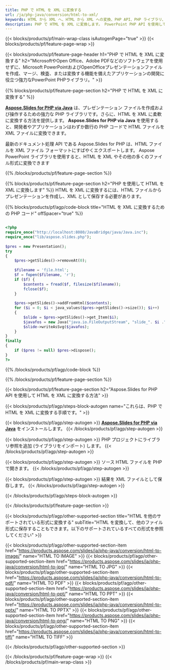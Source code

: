 ```yaml
---
title: PHP で HTML を XML に変換する
url: /ja/php-java/conversion/html-to-xml/
keywords: HTML から XML へ、HTML から XML への変換、PHP API、PHP ライブラリ、HTML、XML
description: PHP で HTML を XML に変換します。 PowerPoint PHP API を使用して HTML ファイルを XML に変換します
---
```


{{< blocks/products/pf/main-wrap-class isAutogenPage="true" >}}
{{< blocks/products/pf/feature-page-wrap >}}

{{< blocks/products/pf/feature-page-header h1="PHP で HTML を XML に変換する" h2="MicrosoftやOpen Office、Adobe PDFなどのソフトウェアを使用せずに、Microsoft PowerPointおよびOpenOfficeプレゼンテーションファイルを作成、マージ、検査、または変換する機能を備えたアプリケーションの開発に役立つ強力なPowerPoint PHPライブラリ。" >}}

{{% blocks/products/pf/feature-page-section h2="PHP で HTML を XML に変換する" %}}

[**Aspose.Slides for PHP via Java**](https://products.aspose.com/slides/ja/php-java/) は、プレゼンテーション ファイルを作成および操作するための強力な PHP ライブラリです。さらに、HTML を XML に柔軟に変換する方法を提供します。 **Aspose.Slides for PHP via Java** を使用すると、開発者やアプリケーションはわずか数行の PHP コードで HTML ファイルを XML ファイルに変換できます。

最新のドキュメント処理 API である Aspose.Slides for PHP は、HTML ファイルを XML ファイル フォーマットにすばやくエクスポートします。 Aspose PowerPoint ライブラリを使用すると、HTML を XML やその他の多くのファイル形式に変換できます

{{% /blocks/products/pf/feature-page-section %}}

{{% blocks/products/pf/feature-page-section  h2="PHP を使用して HTML を XML に変換します" %}}
HTML を XML に変換するには、HTML ファイルからプレゼンテーションを作成し、XML として保存する必要があります。

{{% blocks/products/pf/agp/code-block title="HTML を XML に変換するための PHP コード" offSpacer="true" %}}

```php

<?php
require_once("http://localhost:8080/JavaBridge/java/Java.inc");
require_once("lib/aspose.slides.php");
        
$pres = new Presentation();
try
{
    $pres->getSlides()->removeAt(0);
    
    $filename = 'file.html';
    $f = fopen($filename, 'r');
    if ($f) {
        $contents = fread($f, filesize($filename));
        fclose($f);
    }
    
    $pres->getSlides()->addFromHtml($contents);        
    for ($i = 0; $i < java_values($pres->getSlides()->size()); $i++)
    {
        $slide = $pres->getSlides()->get_Item($i);
        $javafos = new Java("java.io.FileOutputStream", "slide_". $i .".xml");
        $slide->writeAsSvg($javafos);
    }        
}
finally
{
    if ($pres != null) $pres->dispose();
}
?>
```


{{% /blocks/products/pf/agp/code-block %}}

{{% /blocks/products/pf/feature-page-section %}}

{{< blocks/products/pf/feature-page-section  h2="Aspose.Slides for PHP API を使用して HTML を XML に変換する方法" >}}

{{< blocks/products/pf/agp/steps-block-autogen name="これらは、PHP で HTML を XML に変換する手順です。" >}}

{{< blocks/products/pf/agp/step-autogen >}}
[**Aspose.Slides for PHP via Java**](https://products.aspose.com/slides/ja/php-java/) をインストールします。
{{< /blocks/products/pf/agp/step-autogen >}}

{{< blocks/products/pf/agp/step-autogen >}}
PHP プロジェクトにライブラリ参照を追加 (ライブラリをインポート) します。
{{< /blocks/products/pf/agp/step-autogen >}}

{{< blocks/products/pf/agp/step-autogen >}}
ソース HTML ファイルを PHP で開きます。
{{< /blocks/products/pf/agp/step-autogen >}}

{{< blocks/products/pf/agp/step-autogen >}}
結果を XML ファイルとして保存します。
{{< /blocks/products/pf/agp/step-autogen >}}

{{< /blocks/products/pf/agp/steps-block-autogen >}}

{{< /blocks/products/pf/feature-page-section >}}

{{< blocks/products/pf/agp/other-supported-section title="HTML を他のサポートされている形式に変換する" subTitle="HTML を変換して、他のファイル形式に保存することもできます。以下のサポートされているすべての形式を参照してください" >}}

{{< blocks/products/pf/agp/other-supported-section-item href="https://products.aspose.com/slides/ja/php-java/conversion/html-to-image/" name="HTML TO IMAGE" >}}
{{< blocks/products/pf/agp/other-supported-section-item href="https://products.aspose.com/slides/ja/php-java/conversion/html-to-jpg/" name="HTML TO JPG" >}}
{{< blocks/products/pf/agp/other-supported-section-item href="https://products.aspose.com/slides/ja/php-java/conversion/html-to-pdf/" name="HTML TO PDF" >}}
{{< blocks/products/pf/agp/other-supported-section-item href="https://products.aspose.com/slides/ja/php-java/conversion/html-to-ppt/" name="HTML TO PPT" >}}
{{< blocks/products/pf/agp/other-supported-section-item href="https://products.aspose.com/slides/ja/php-java/conversion/html-to-pptx/" name="HTML TO PPTX" >}}
{{< blocks/products/pf/agp/other-supported-section-item href="https://products.aspose.com/slides/ja/php-java/conversion/html-to-png/" name="HTML TO PNG" >}}
{{< blocks/products/pf/agp/other-supported-section-item href="https://products.aspose.com/slides/ja/php-java/conversion/html-to-tiff/" name="HTML TO TIFF" >}}


{{< /blocks/products/pf/agp/other-supported-section >}}

{{< /blocks/products/pf/feature-page-wrap >}}
{{< /blocks/products/pf/main-wrap-class >}}